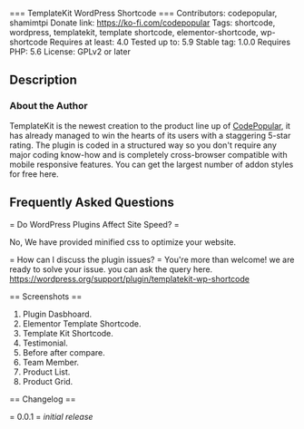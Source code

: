 === TemplateKit WordPress Shortcode ===
Contributors: codepopular, shamimtpi
Donate link: https://ko-fi.com/codepopular
Tags: shortcode, wordpress, templatekit, template shortcode, elementor-shortcode, wp-shortcode
Requires at least: 4.0
Tested up to: 5.9
Stable tag: 1.0.0
Requires PHP: 5.6
License: GPLv2 or later

## Description ##


### **About the Author**

TemplateKit is the newest creation to the product line up of [CodePopular](https://codepopular.com/), it has already managed to win the hearts of its users with a staggering 5-star rating. The plugin is coded in a structured way so you don't require any major coding know-how and is completely cross-browser compatible with mobile responsive features. You can get the largest number of addon styles for free here.



## Frequently Asked Questions ##

= Do WordPress Plugins Affect Site Speed? =

No, We have provided minified css to optimize your website.

= How can I discuss the plugin issues? =
You're more than welcome! we are ready to solve your issue. you can ask the query here.
https://wordpress.org/support/plugin/templatekit-wp-shortcode

== Screenshots ==
1. Plugin Dasbhoard.
2. Elementor Template Shortcode.
3. Template Kit Shortcode.
4. Testimonial.
5. Before after compare.
6. Team Member.
7. Product List.
8. Product Grid.


== Changelog ==

= 0.0.1 =
*initial release*

